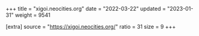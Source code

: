 +++
title = "xigoi.neocities.org"
date = "2022-03-22"
updated = "2023-01-31"
weight = 9541

[extra]
source = "https://xigoi.neocities.org/"
ratio = 31
size = 9
+++
